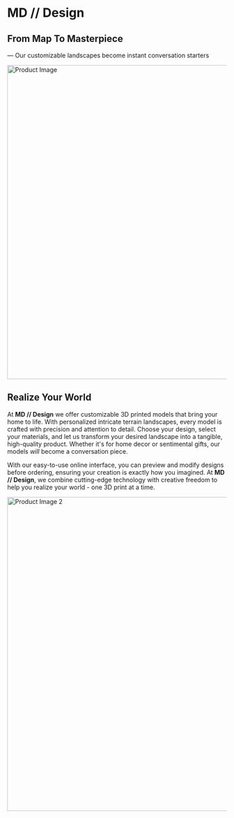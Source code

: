 # MD // Design

## From Map To Masterpiece
— Our customizable landscapes become instant conversation starters

<img width="1080" height="720" alt="Product Image" src="https://github.com/user-attachments/assets/8d753d8d-c554-44e1-b3b2-53d20b92c3fd" />

## Realize Your World
At **MD // Design** we offer customizable 3D printed models that bring your home to life. With personalized intricate terrain landscapes, every model is crafted with precision and attention to detail. 
Choose your design, select your materials, and let us transform your desired landscape into a tangible, high-quality product. 
Whether it's for home decor or sentimental gifts, our models *will* become a conversation piece. 

With our easy-to-use online interface, you can preview and modify designs before ordering, ensuring your creation is exactly how you imagined. 
At **MD // Design**, we combine cutting-edge technology with creative freedom to help you realize your world - one 3D print at a time. 

<img width="1080" height="720" alt="Product Image 2" src="https://github.com/user-attachments/assets/90ed364d-229a-443c-bb59-2015244374db" />
